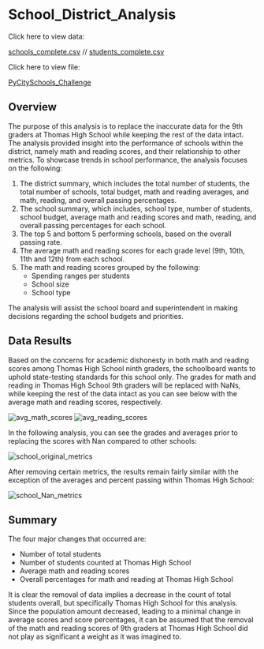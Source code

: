 # School_District_Analysis

Click here to view data:

[schools_complete.csv](https://github.com/morganfredrick/School_District_Analysis/blob/main/Resources/schools_complete.csv) // 
[students_complete.csv](https://github.com/morganfredrick/School_District_Analysis/blob/main/Resources/students_complete.csv)

Click here to view file:

[PyCitySchools_Challenge](https://github.com/morganfredrick/School_District_Analysis/blob/main/PyCitySchools_Challenge.ipynb)

## Overview

The purpose of this analysis is to replace the inaccurate data for the 9th graders at Thomas High School while keeping the rest of the data intact. The analysis provided insight into the performance of schools within the district, namely math and reading scores, and their relationship to other metrics. To showcase trends in school performance, the analysis focuses on the following:

1.	The district summary, which includes the total number of students, the total number of schools, total budget, math and reading averages, and math, reading, and overall passing percentages.
2.	The school summary, which includes, school type, number of students, school budget, average math and reading scores and math, reading, and overall passing percentages for each school.
3.	The top 5 and bottom 5 performing schools, based on the overall passing rate.
4.	The average math and reading scores for each grade level (9th, 10th, 11th and 12th) from each school.
5.	The math and reading scores grouped by the following:
     - Spending ranges per students
     - School size
     - School type

The analysis will assist the school board and superintendent in making decisions regarding the school budgets and priorities.

## Data Results

Based on the concerns for academic dishonesty in both math and reading scores among Thomas High School ninth graders, the schoolboard wants to uphold state-testing standards for this school only. The grades for math and reading in Thomas High School 9th graders will be replaced with NaNs, while keeping the rest of the data intact as you can see below with the average math and reading scores, respectively.

![avg_math_scores](https://user-images.githubusercontent.com/104293158/178397641-40996fac-343c-4a7c-bfda-d44e4a8da74a.PNG)
![avg_reading_scores](https://user-images.githubusercontent.com/104293158/178397656-55e27b35-82cb-4634-8755-efd62382bfb2.PNG)


In the following analysis, you can see the grades and averages prior to replacing the scores with Nan compared to other schools:

![school_original_metrics](https://user-images.githubusercontent.com/104293158/178400329-30103c95-47a1-43c0-8fef-06f9701f2d9e.PNG)

After removing certain metrics, the results remain fairly similar with the exception of the averages and percent passing within Thomas High School:

![school_Nan_metrics](https://user-images.githubusercontent.com/104293158/178400341-fe20e9ae-2472-4610-9938-0c007ce5dd28.PNG)


## Summary
The four major changes that occurred are:

  - Number of total students
  - Number of students counted at Thomas High School
  - Average math and reading scores
  - Overall percentages for math and reading at Thomas High School

It is clear the removal of data implies a decrease in the count of total students overall, but specifically Thomas High School for this analysis. Since the population amount decreased, leading to a minimal change in average scores and score percentages, it can be assumed that the removal of the math and reading scores of 9th graders at Thomas High School did not play as significant a weight as it was imagined to.

